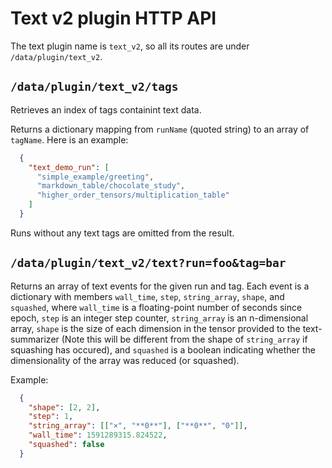 # Text v2 plugin HTTP API

The text plugin name is `text_v2`, so all its routes are under
`/data/plugin/text_v2`.

## `/data/plugin/text_v2/tags`

Retrieves an index of tags containint text data.

Returns a dictionary mapping from `runName` (quoted string) to an
array of `tagName`. Here is an example:
```json
  {
    "text_demo_run": [
      "simple_example/greeting",
      "markdown_table/chocolate_study",
      "higher_order_tensors/multiplication_table"
    ]
  }
```
Runs without any text tags are omitted from the result.

## `/data/plugin/text_v2/text?run=foo&tag=bar`

Returns an array of text events for the given run and tag.  Each event is
a dictionary with members `wall_time`, `step`, `string_array`, `shape`, and `squashed`,
where `wall_time` is a floating-point number of seconds since epoch, `step` is
an integer step counter, `string_array` is an n-dimensional array, `shape` is the
size of each dimension in the tensor provided to the text-summarizer (Note this will
be different from the shape of `string_array` if squashing has occured), and
`squashed` is a boolean indicating whether the dimensionality of the array
was reduced (or squashed).

Example:
```json
  {
    "shape": [2, 2],
    "step": 1,
    "string_array": [["×", "**0**"], ["**0**", "0"]],
    "wall_time": 1591289315.824522,
    "squashed": false
  }
  ```
